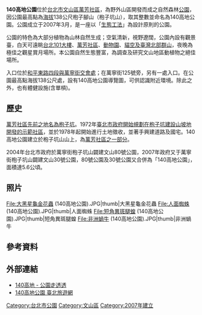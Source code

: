 **140高地公園**位於[台北市](https://zh.wikipedia.org/wiki/台北市 "wikilink")[文山區](../Page/文山區.md "wikilink")[萬芳社區](../Page/萬芳社區.md "wikilink")，為野外山區開發而成之自然森林[公園](https://zh.wikipedia.org/wiki/公園 "wikilink")，因公園最高點為[海拔](../Page/海拔.md "wikilink")138公尺枹子腳山（枹子坑山），取其整數並命名為140高地公園。公園成立于2007年3月，是一座以「[生態工法](https://zh.wikipedia.org/wiki/生態工法 "wikilink")」為設計原則的公園。

公園的特色為大部分植物為山林自然生成；空氣清新，視野遼闊，公園內設有觀景臺，白天可遠眺[台北101大樓](../Page/台北101.md "wikilink")、[萬芳社區](../Page/萬芳社區.md "wikilink")、[動物園](../Page/動物園.md "wikilink")、[貓空及臺灣北部群山](../Page/貓空.md "wikilink")，夜晚為極佳之觀星賞月場所。本公園自然生態豐富，為調查及研究文山地區動植物之絕佳場所。

入口位於[和平東路四段與萬寧街交會處](../Page/和平東路.md "wikilink")；在萬寧街125號旁，另有一處入口。在公園最高點海拔138公尺處，設有140高地公園導覽圖，可供認識附近環境。除此之外，也有體健設施(含單槓)。

## 歷史

[萬芳社區先前之地名為枹子坑](../Page/萬芳社區.md "wikilink")。1972年[臺北市政府開始規劃在枹子坑建設山坡地開發的示範社區](../Page/臺北市政府.md "wikilink")，並於1978年起開始進行土地徵收，並著手興建道路及國宅。140高地公園建立於枹子坑山山上，為[萬芳社區之一部分](../Page/萬芳社區.md "wikilink")。

2004年台北市政府於萬寧街枹子坑山闢建文山80號公園，2007年政府又于萬寧街枹子坑山闢建文山30號公園，80號公園及30號公園又合併為「140高地公園」，面積達5.6公頃。

## 照片

<File:大黑星龜金花蟲> (140高地公園).JPG|thumb|大黑星龜金花蟲 <File:人面蜘蛛>
(140高地公園).JPG|thumb|人面蜘蛛 <File:短角異斑腿蝗>
(140高地公園).JPG|thumb|短角異斑腿蝗 <File:非洲蝸牛>
(140高地公園).JPG|thumb|非洲蝸牛

## 參考資料

## 外部連結

  - [140高地 -
    公園走透透](https://parks.taipei/parks/m2/pkl_parks_m2C.php?sid=147)
  - [140高地公園
    臺北旅遊網](https://www.travel.taipei/zh-tw/attraction/details/406)

[Category:台北市公園](https://zh.wikipedia.org/wiki/Category:台北市公園 "wikilink")
[Category:文山區](https://zh.wikipedia.org/wiki/Category:文山區 "wikilink")
[Category:2007年建立](https://zh.wikipedia.org/wiki/Category:2007年建立 "wikilink")
